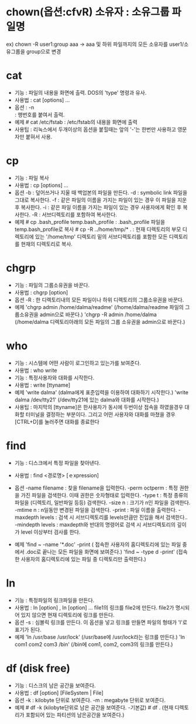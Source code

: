 # chown(옵션:cfvR) 소유자 : 소유그룹 파일명
ex) chown -R user1:group aaa -> aaa 및 하위 파일까지의 모든 소유자를 user1/소유그룹을 group으로 변경

# cat
- 기능    : 파일의 내용을 화면에 출력. DOS의 'type' 명령과 유사. 
- 사용법  : cat [options] … 
- 옵션    : -n      
        : 행번호를 붙여서 출력. 
- 예제    # cat /etc/fstab 
        : /etc/fstab의 내용을 화면에 출력 
- 사용팁  : 리눅스에서 두개이상의 옵션을 붙힐때는 앞의 '-'는 한번만 사용하고 
          영문자만 붙혀서 사용. 

# cp
- 기능    : 파일 복사 
- 사용법  : cp [options] … 
- 옵션 
        -b  : 덮어쓰거나 지울 때 백업본의 파일을 만든다. 
        -d  : symbolic link 파일을 그대로 복사한다. 
        -f  : 같은 파일의 이름을 가지는 파일이 있는 경우 이 파일을 지운 후 복사한다. 
        -i  : 같은 파일 이름을 가지는 파일이 있는 경우 사용자에게 확인 후 복사한다. 
        -R  : 서브디렉토리를 포함하여 복사한다. 
- 예제 
        # cp .bash_profile temp.bash_profile 
        : .bash_profile 파일을 temp.bash_profile로 복사 
        # cp -R ../home/tmp/* . 
        : 현재 디렉토리의 부모 디렉토리에 있는 '/home/tmp' 디렉토리 밑의 서브디렉토리를 
          포함한 모든 디렉토리를 현재의 디렉토리로 복사. 
          
# chgrp

- 기능    : 파일의 그룹소유권을 바꾼다. 
- 사용법  : chgrp [option] 
- 옵션 
        -R : 한 디렉토리내의 모든 파일이나 하위 디렉토리의 그룹소유권을 바꾼다. 
- 예제 
        'chgrp admin /home/dalma/readme' 
        (/home/dalma/readme 파일의 그룹소유권을 admin으로 바꾼다.) 
        'chgrp -R admin /home/dalma 
        (/home/dalma 디렉토리아래의 모든 파일의 그룹 소유권을 admin으로 바꾼다.) 
        
# who
- 기능    : 시스템에 어떤 사람이 로그인하고 있는가를 보여준다. 
- 사용법  : who 
          write 
- 기능    : 특정사용자와 대화를 시작한다. 
- 사용법  : write [ttyname] 
- 예제 
        'write dalma' 
        (dalma에게 표준입력을 이용하여 대화하기 시작한다.) 
        'write dalma /dev/tty21' 
        (/dev/tty21에 있는 dalma와 대화를 시작한다.) 
- 사용팁  : 마지막의 [ttyname]은 한사용자가 동시에 두번이상 접속을 하였을경우 
          대화할 터미널을 결정하는 부분이다. 
          그리고 어떤 사용자와 대화를 마쳤을 경우 [CTRL+D]를 눌러주면 대화를 종료한다

# find 
- 기능    : 디스크에서 특정 파일을 찾아낸다. 
- 사용법  : find <경로명> [ｅxpression] 
- 옵션 
        -name filename    : 찾을 filename을 입력한다. 
        -perm octperm     : 특정 권한을 가진 파일을 검색한다. 
                            이때 권한은 숫자형태로 입력한다. 
        -type t           : 특정 종류의 파일을 (디렉토리, 일반파일 등등) 검색한다. 
        -size n           : 크기가 n인 파일을 검색한다. 
        -mtime n          : n일동안 변경된 파일을 검색한다. 
        -print            : 파일 이름을 출력한다. 
        -maxdepth levels  : 검색 시 서브디렉토리를 levels만큼만 진입을 해서 검색한다.. 
        -mindepth levels  : maxdepth와 반대의 명령어로 검색 시 서브디렉토리의 
                            깊이가 level 이상부터 검사를 한다. 
                            
- 예제 
        'find ~ -name '*.doc' -print 
        ( 접속한 사용자의 홈디렉토리에 있는 파일 중에서 .doc로 끝나는 모든 파일을 
          화면에 보여준다.) 
        'find ~ -type d -print' 
        (접속한 사용자의 홈디렉토리에 있는 파일 중 디렉토리만 출력한다.) 
 
# ln 
- 기능    : 특정파일의 링크파일을 만든다. 
- 사용법  : ln [option] , ln [option] … 
          file1의 링크를 file2에 만든다. file2가 명시되어 있지 않으면 
          현재 디렉토리에 링크를 만든다. 
- 옵션 
        -s  : 심볼릭 링크를 만든다. 이 옵션을 넣고 링크를 만들면 
              파일의 형태가 'l'로 표기가 된다. 
- 예제 
        'ln /usr/base /usr/lock' 
        (/usr/base에 /usr/lock라는 링크를 만든다.) 
        'ln com1 com2 com3 /bin' 
        (/bin에 com1, com2, com3의 링크를 만든다.) 
 
 # df (disk free) 
- 기능    : 디스크의 남은 공간을 보여준다. 
- 사용법  : df [option] [FileSystem | File] 
- 옵션 
        -k : kilobyte 단위로 보여준다. 
        -m : megabyte 단위로 보여준다. 
- 예제 
        # df -k 
        (kilobyte단위로 남은 공간을 보여준다. -기본값) 
        # df . 
        (현재 디렉토리가 포함되어 있는 파티션의 남은공간을 보여준다.) 


